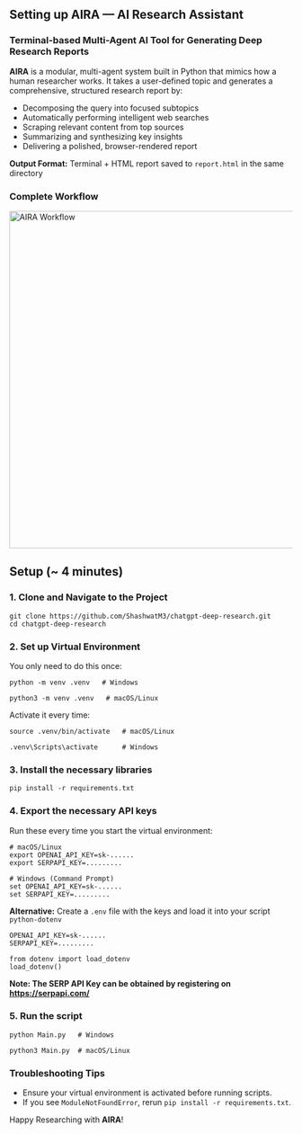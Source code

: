 <h2>Setting up AIRA — AI Research Assistant</h2>
<h3>Terminal-based Multi-Agent AI Tool for Generating Deep Research Reports</h3>

<p><strong>AIRA</strong> is a modular, multi-agent system built in Python that mimics how a human researcher works. It takes a user-defined topic and generates a comprehensive, structured research report by:</p>

<ul>
  <li>Decomposing the query into focused subtopics</li>
  <li>Automatically performing intelligent web searches</li>
  <li>Scraping relevant content from top sources</li>
  <li>Summarizing and synthesizing key insights</li>
  <li>Delivering a polished, browser-rendered report</li>
</ul>

<p><strong>Output Format:</strong> Terminal + HTML report saved to <code>report.html</code> in the same directory</p>

<h3>Complete Workflow</h3>
<img src="https://raw.githubusercontent.com/ShashwatM3/chatgpt-deep-research/main/assets/workflow.jpeg" alt="AIRA Workflow" width="600"/>

<h2>Setup (~ 4 minutes)</h2>

<h3>1. Clone and Navigate to the Project</h3>
<pre><code>git clone https://github.com/ShashwatM3/chatgpt-deep-research.git
cd chatgpt-deep-research</code></pre>

<h3>2. Set up Virtual Environment</h3>
<p>You only need to do this once:</p>
<pre><code>python -m venv .venv   # Windows</code></pre>
<pre><code>python3 -m venv .venv   # macOS/Linux</code></pre>
<p>Activate it every time:</p>
<pre><code>source .venv/bin/activate   # macOS/Linux</code></pre>
<pre><code>.venv\Scripts\activate      # Windows</code></pre>

<h3>3. Install the necessary libraries</h3>
<pre><code>pip install -r requirements.txt</code></pre>

<h3>4. Export the necessary API keys</h3>
<p>Run these every time you start the virtual environment:</p>
<pre><code># macOS/Linux
export OPENAI_API_KEY=sk-......
export SERPAPI_KEY=.........</code></pre>

<pre><code># Windows (Command Prompt)
set OPENAI_API_KEY=sk-......
set SERPAPI_KEY=.........</code></pre>

<p><strong>Alternative:</strong> Create a <code>.env</code> file with the keys and load it into your script <code>python-dotenv</code></p>
<pre><code>OPENAI_API_KEY=sk-......
SERPAPI_KEY=.........</code></pre>
<pre><code>from dotenv import load_dotenv
load_dotenv()</code></pre>
<strong>Note: The SERP API Key can be obtained by registering on <a href="https://serpapi.com/">https://serpapi.com/</a></strong>

<h3>5. Run the script</h3>
<pre><code>python Main.py   # Windows</code></pre>
<pre><code>python3 Main.py  # macOS/Linux</code></pre>

<h3>Troubleshooting Tips</h3>
<ul>
  <li>Ensure your virtual environment is activated before running scripts.</li>
  <li>If you see <code>ModuleNotFoundError</code>, rerun <code>pip install -r requirements.txt</code>.</li>
</ul>

<p>Happy Researching with <strong>AIRA</strong>!</p>

